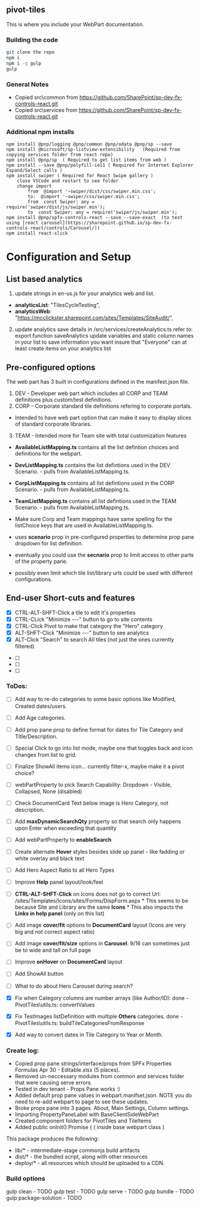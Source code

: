 ## pivot-tiles

This is where you include your WebPart documentation.

### Building the code

```bash
git clone the repo
npm i
npm i -g gulp
gulp
```

### General Notes
* Copied src\common from https://github.com/SharePoint/sp-dev-fx-controls-react.git
* Copied src\services from https://github.com/SharePoint/sp-dev-fx-controls-react.git

### Additional npm installs
```
npm install @pnp/logging @pnp/common @pnp/odata @pnp/sp --save
npm install @microsoft/sp-listview-extensibility   (Required from copying services folder from react repo)
npm install @pnp/sp  ( Required to get list items from web )
npm install --save @pnp/polyfill-ie11 ( Required for Internet Explorer Expand/Select calls )
npm install swiper ( Required for React Swipe gallery )
    close VSCode and restart to see folder
    change import 
        from  @import '~swiper/dist/css/swiper.min.css';
        to:  @import '~swiper/css/swiper.min.css';
        from  const Swiper: any = require('swiper/dist/js/swiper.min');
        to  const Swiper: any = require('swiper/js/swiper.min');
npm install @pnp/spfx-controls-react --save --save-exact  (to test using [react carousel](https://sharepoint.github.io/sp-dev-fx-controls-react/controls/Carousel/))
npm install react-slick

```
# Configuration and Setup
## List based analytics
1. update strings in en-us.js for your analytics web and list.
*    **analyticsList**: "TilesCycleTesting",
*    **analyticsWeb**: "https://mcclickster.sharepoint.com/sites/Templates/SiteAudit/",
2. update analytics save details in /src/services/createAnalytics.ts
    refer to: export function saveAnalytics
    update variables and static column names in your list to save information you want
    insure that "Everyone" can at least create items on your analytics list

## Pre-configured options
The web part has 3 built in configurations defined in the manifest.json file.
1. DEV - Developer web part which includes all CORP and TEAM definitions plus custom/test definitions.
2. CORP - Corporate standard tile definitions refering to corporate portals.
* Intended to have web part option that can make it easy to display slices of standard corporate libraries.
3. TEAM - Intended more for Team site with total customization features

* **AvailableListMapping.ts** contains all the list defintion choices and definitions for the webpart.
* **DevListMapping.ts** contains the list defintions used in the DEV Scenario. - pulls from AvailableListMapping.ts.
* **CorpListMapping.ts** contains all list defintions used in the CORP Scenario. - pulls from AvailableListMapping.ts.
* **TeamListMapping.ts** contains all list defintions used in the TEAM Scenario. - pulls from AvailableListMapping.ts.
* Make sure Corp and Team mappings have same spelling for the listChoice keys that are used in AvailableListMapping.ts.

* uses **scenario** prop in pre-configured properties to determine prop pane dropdown for list definition.
* eventually you could use the **secnario** prop to limit access to other parts of the property pane.
* possibly even limit which tile list/library urls could be used with different configurations.

## End-user Short-cuts and features
* [x] CTRL-ALT-SHFT-Click a tile to edit it's properties
* [x] CTRL-CLick "Minimize ---" button to go to site contents
* [x] CTRL-Click Pivot to make that category the "Hero" category
* [x] ALT-SHFT-Click "Minimize ---" button to see analytics
* [x] ALT-Click "Search" to search All tiles (not just the ones currently filtered)
- [ ]
- [ ]
- [ ]


### ToDos:
- [ ] Add way to re-do categories to some basic options like Modified, Created dates/users.
- [ ] Add Age categories.
- [ ] Add prop pane prop to define format for dates for Tile Category and Title/Description.
- [ ] Special Click to go into list mode, maybe one that toggles back and icon changes from list to grid.
- [ ] Finalize ShowAll items icon... currently filter-x, maybe make it a pivot choice?
- [ ] webPartProperty to pick Search Capability:  Dropdown - Visible, Collapsed, None (disabled)
- [ ] Check DocumentCard Text below image is Hero Category, not description.
- [ ] Add **maxDynamicSearchQty** property so that search only happens upon Enter when exceeding that quantity
- [ ] Add webPartProperty to **enableSearch**
- [ ] Create alternate **Hover** styles besides slide up panel - like fadding or white overlay and black text
- [ ] Add Hero Aspect Ratio to all Hero Types
- [ ] Improve **Help** panel layout/look/feel
- [ ] **CTRL-ALT-SHFT-Click** on Icons does not go to correct Url:  /sites/Templates/Icons/sites/Forms/DispForm.aspx
       * This seems to be because Site and Library are the same **Icons**
       * This also impacts the **Links in help panel** (only on this list)
- [ ] Add image **cover/fit** options to **DocumentCard** layout (Icons are very big and not correct aspect ratio)
- [ ] Add image **cover/fit/size** options in **Carousel**.   9/16 can sometimes just be to wide and tall on full page
- [ ] Improve **onHover** on **DocumentCard** layout
- [ ] Add ShowAll button
- [ ] What to do about Hero Carousel during search?



- [x] Fix when Category columns are number arrays (like Author/ID):  done - PivotTiles\utils.ts: convertValues
- [x] Fix TestImages listDefinition with multiple **Others** categories. done - PivotTiles\utils.ts: buildTileCategoriesFromResponse
- [x] Add way to convert dates in Tile Category to Year or Month.

### Create log:
* Copied prop pane strings/interface/props from SPFx Properties Formulas Apr 30 - Editable.xlsx (5 places).
* Removed un-neccessary modules from common and services folder that were causing serve errors.
* Tested in dev tenant - Props Pane works :)
* Added default prop pane values in webpart.manifset.json.  NOTE you do need to re-add webpart to page to see these updates.
* Broke props pane into 3 pages.  About, Main Settings, Column settings.
* Importing PropertyPaneLabel with BaseClientSideWebPart
* Created component folders for PivotTiles and TileItems
* Added public onInit():Promise<void> {  ( inside base webpart class )

This package produces the following:

* lib/* - intermediate-stage commonjs build artifacts
* dist/* - the bundled script, along with other resources
* deploy/* - all resources which should be uploaded to a CDN.

### Build options

gulp clean - TODO
gulp test - TODO
gulp serve - TODO
gulp bundle - TODO
gulp package-solution - TODO
